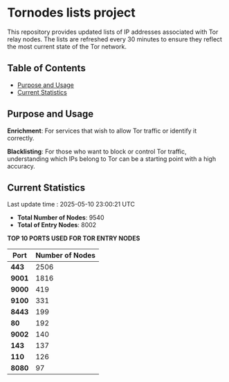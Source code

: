 # Tornodes lists project

This repository provides updated lists of IP addresses associated with Tor relay nodes. The lists are refreshed every 30 minutes to ensure they reflect the most current state of the Tor network.

## Table of Contents

- [Purpose and Usage](#purpose-and-usage)
- [Current Statistics](#current-statistics)


## Purpose and Usage

**Enrichment**: For services that wish to allow Tor traffic or identify it correctly.

**Blacklisting**: For those who want to block or control Tor traffic, understanding which IPs belong to Tor can be a starting point with a high accuracy.

## Current Statistics

Last update time : 2025-05-10 23:00:21 UTC

- **Total Number of Nodes**: 9540
- **Total of Entry Nodes**: 8002

**TOP 10 PORTS USED FOR TOR ENTRY NODES**

| **Port** | **Number of Nodes** |
|------|-----------------|
| **443**   | 2506  |
| **9001**   | 1816  |
| **9000**   | 419  |
| **9100**   | 331  |
| **8443**   | 199  |
| **80**   | 192  |
| **9002**   | 140  |
| **143**   | 137  |
| **110**   | 126  |
| **8080**   | 97  |


